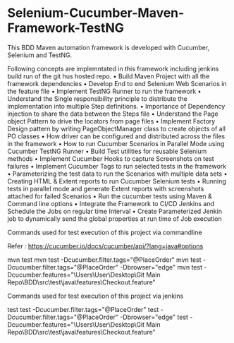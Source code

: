 # Selenium-Cucumber-Maven-Framework-TestNG

This BDD Maven automation framework is developed with Cucumber, Selenium and TestNG.



Following concepts are implemntated in this framework including jenkins build run of the git hus hosted repo.
•	Build Maven Project with all the framework dependencies
•	Develop End to end Selenium Web Scenarios in the feature file
•	Implement TestNG Runner to run the framework
•	Understand the Single responsibility principle to distribute the implementation into multiple Step definitions.
•	Importance of Dependency injection to share the data between the Steps file
•	Understand the Page object Pattern to drive the locators from page files
•	Implement Factory Design pattern by writing PageObjectManager class to create objects of all PO classes
•	How driver can be configured and distributed across the files in the framework
•	How to run Cucumber Scenarios in Parallel Mode using Cucumber TestNG Runner
•	Build Test utilities for reusable Selenium methods
•	Implement Cucumber Hooks to capture Screenshots on test failures
•	Implement Cucumber Tags to run selected tests in the framework
•	Parameterizing the test data to run the Scenarios with multiple data sets
•	Creating HTML & Extent reports to run Cucumber Selenium tests
•	Running tests in parallel mode and generate Extent reports with screenshots attached for failed Scenarios
•	Run the cucumber tests using Maven & Command line options
•	Integrate the Framework to CI/CD Jenkins and Schedule the Jobs on regular time Interval
•	Create Parameterized Jenkin job to dynamically send the global properties at run time of Job execution



Commands used for test execution of this project via commandline

Refer : https://cucumber.io/docs/cucumber/api/?lang=java#options

mvn test
mvn test -Dcucumber.filter.tags="@PlaceOrder"
mvn test -Dcucumber.filter.tags="@PlaceOrder" -Dbrowser="edge"
mvn test -Dcucumber.features="\Users\User\Desktop\Git Main Repo\BDD\src\test\java\features\Checkout.feature"



Commands used for test execution of this project via jenkins

test
test -Dcucumber.filter.tags="@PlaceOrder"
test -Dcucumber.filter.tags="@PlaceOrder" -Dbrowser="edge"
test -Dcucumber.features="\Users\User\Desktop\Git Main Repo\BDD\src\test\java\features\Checkout.feature"
